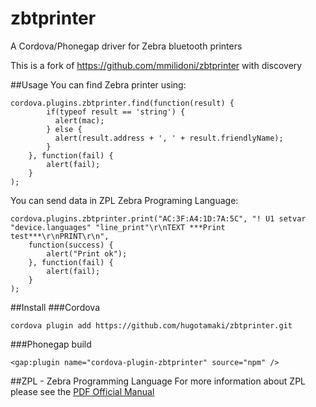 # zbtprinter
A Cordova/Phonegap driver for Zebra bluetooth printers

This is a fork of https://github.com/mmilidoni/zbtprinter with discovery

##Usage
You can find Zebra printer using:

```
cordova.plugins.zbtprinter.find(function(result) {
        if(typeof result == 'string') {
          alert(mac);
        } else {
          alert(result.address + ', ' + result.friendlyName);
        }
    }, function(fail) {
        alert(fail);
    }
);
```

You can send data in ZPL Zebra Programing Language:

```
cordova.plugins.zbtprinter.print("AC:3F:A4:1D:7A:5C", "! U1 setvar "device.languages" "line_print"\r\nTEXT ***Print test***\r\nPRINT\r\n",
    function(success) {
        alert("Print ok");
    }, function(fail) {
        alert(fail);
    }
);
```

##Install
###Cordova

```
cordova plugin add https://github.com/hugotamaki/zbtprinter.git
```

###Phonegap build

```
<gap:plugin name="cordova-plugin-zbtprinter" source="npm" />
```


##ZPL - Zebra Programming Language
For more information about ZPL please see the  [PDF Official Manual](https://support.zebra.com/cpws/docs/zpl/zpl_manual.pdf)
